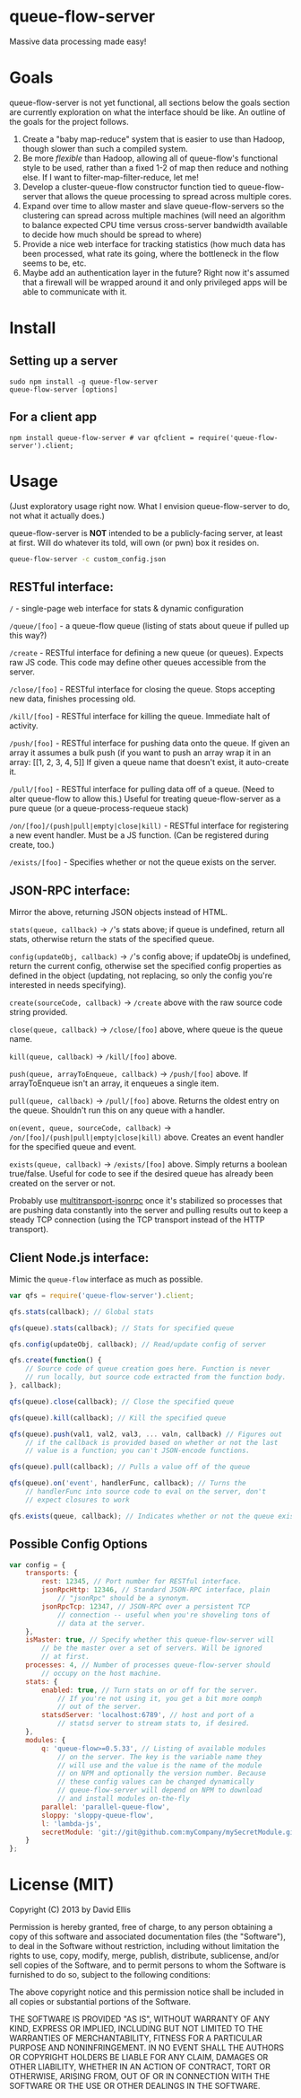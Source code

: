 # queue-flow-server

Massive data processing made easy!

# Goals

queue-flow-server is not yet functional, all sections below the goals section are currently exploration on what the interface should be like. An outline of the goals for the project follows.

1. Create a "baby map-reduce" system that is easier to use than Hadoop, though slower than such a compiled system.
2. Be more *flexible* than Hadoop, allowing all of queue-flow's functional style to be used, rather than a fixed 1-2 of map then reduce and nothing else. If I want to filter-map-filter-reduce, let me!
3. Develop a cluster-queue-flow constructor function tied to queue-flow-server that allows the queue processing to spread across multiple cores.
4. Expand over time to allow master and slave queue-flow-servers so the clustering can spread across multiple machines (will need an algorithm to balance expected CPU time versus cross-server bandwidth available to decide how much should be spread to where)
5. Provide a nice web interface for tracking statistics (how much data has been processed, what rate its going, where the bottleneck in the flow seems to be, etc.
6. Maybe add an authentication layer in the future? Right now it's assumed that a firewall will be wrapped around it and only privileged apps will be able to communicate with it.

# Install

## Setting up a server

    sudo npm install -g queue-flow-server
    queue-flow-server [options]

## For a client app

    npm install queue-flow-server # var qfclient = require('queue-flow-server').client;

# Usage

(Just exploratory usage right now. What I envision queue-flow-server to do, not what it actually does.)

queue-flow-server is **NOT** intended to be a publicly-facing server, at least at first. Will do whatever its told, will own (or pwn) box it resides on.

```sh
queue-flow-server -c custom_config.json
```

## RESTful interface:

``/`` - single-page web interface for stats & dynamic configuration

``/queue/[foo]`` - a queue-flow queue (listing of stats about queue if pulled up this way?)

``/create`` - RESTful interface for defining a new queue (or queues). Expects raw JS code. This code may define other queues accessible from the server.

``/close/[foo]`` - RESTful interface for closing the queue. Stops accepting new data, finishes processing old.

``/kill/[foo]`` - RESTful interface for killing the queue. Immediate halt of activity.

``/push/[foo]`` - RESTful interface for pushing data onto the queue. If given an array it assumes a bulk push (if you want to push an array wrap it in an array: [[1, 2, 3, 4, 5]] If given a queue name that doesn't exist, it auto-create it.

``/pull/[foo]`` - RESTful interface for pulling data off of a queue. (Need to alter queue-flow to allow this.) Useful for treating queue-flow-server as a pure queue (or a queue-process-requeue stack)

``/on/[foo]/(push|pull|empty|close|kill)`` - RESTful interface for registering a new event handler. Must be a JS function. (Can be registered during create, too.)

``/exists/[foo]`` - Specifies whether or not the queue exists on the server.

## JSON-RPC interface:

Mirror the above, returning JSON objects instead of HTML.

``stats(queue, callback)`` -> ``/``'s stats above; if queue is undefined, return all stats, otherwise return the stats of the specified queue.

``config(updateObj, callback)`` -> ``/``'s config above; if updateObj is undefined, return the current config, otherwise set the specified config properties as defined in the object (updating, not replacing, so only the config you're interested in needs specifying).

``create(sourceCode, callback)`` -> ``/create`` above with the raw source code string provided.

``close(queue, callback)`` -> ``/close/[foo]`` above, where queue is the queue name.

``kill(queue, callback)`` -> ``/kill/[foo]`` above.

``push(queue, arrayToEnqueue, callback)`` -> ``/push/[foo]`` above. If arrayToEnqueue isn't an array, it enqueues a single item.

``pull(queue, callback)`` -> ``/pull/[foo]`` above. Returns the oldest entry on the queue. Shouldn't run this on any queue with a handler.

``on(event, queue, sourceCode, callback)`` -> ``/on/[foo]/(push|pull|empty|close|kill)`` above. Creates an event handler for the specified queue and event.

``exists(queue, callback)`` -> ``/exists/[foo]`` above. Simply returns a boolean true/false. Useful for code to see if the desired queue has already been created on the server or not.

Probably use [multitransport-jsonrpc](https://github.com/dfellis/multitransport-jsonrpc) once it's stabilized so processes that are pushing data constantly into the server and pulling results out to keep a steady TCP connection (using the TCP transport instead of the HTTP transport).

## Client Node.js interface:

Mimic the ``queue-flow`` interface as much as possible.

```js
var qfs = require('queue-flow-server').client;

qfs.stats(callback); // Global stats

qfs(queue).stats(callback); // Stats for specified queue

qfs.config(updateObj, callback); // Read/update config of server

qfs.create(function() {
    // Source code of queue creation goes here. Function is never
    // run locally, but source code extracted from the function body.
}, callback);

qfs(queue).close(callback); // Close the specified queue

qfs(queue).kill(callback); // Kill the specified queue

qfs(queue).push(val1, val2, val3, ... valn, callback) // Figures out 
    // if the callback is provided based on whether or not the last
    // value is a function; you can't JSON-encode functions.

qfs(queue).pull(callback); // Pulls a value off of the queue

qfs(queue).on('event', handlerFunc, callback); // Turns the
    // handlerFunc into source code to eval on the server, don't
    // expect closures to work

qfs.exists(queue, callback); // Indicates whether or not the queue exists.
```

## Possible Config Options

```js
var config = {
    transports: {
        rest: 12345, // Port number for RESTful interface.
        jsonRpcHttp: 12346, // Standard JSON-RPC interface, plain
            // "jsonRpc" should be a synonym.
        jsonRpcTcp: 12347, // JSON-RPC over a persistent TCP
            // connection -- useful when you're shoveling tons of
            // data at the server.
    },
    isMaster: true, // Specify whether this queue-flow-server will
        // be the master over a set of servers. Will be ignored
        // at first.
    processes: 4, // Number of processes queue-flow-server should
        // occupy on the host machine.
    stats: {
        enabled: true, // Turn stats on or off for the server.
            // If you're not using it, you get a bit more oomph
            // out of the server.
        statsdServer: 'localhost:6789', // host and port of a
            // statsd server to stream stats to, if desired.
    },
    modules: {
        q: 'queue-flow>=0.5.33', // Listing of available modules
            // on the server. The key is the variable name they
            // will use and the value is the name of the module
            // on NPM and optionally the version number. Because
            // these config values can be changed dynamically
            // queue-flow-server will depend on NPM to download
            // and install modules on-the-fly
        parallel: 'parallel-queue-flow',
        sloppy: 'sloppy-queue-flow',
        l: 'lambda-js',
        secretModule: 'git://git@github.com:myCompany/mySecretModule.git'
    }
};
```

# License (MIT)

Copyright (C) 2013 by David Ellis

Permission is hereby granted, free of charge, to any person obtaining a copy
of this software and associated documentation files (the "Software"), to deal
in the Software without restriction, including without limitation the rights
to use, copy, modify, merge, publish, distribute, sublicense, and/or sell
copies of the Software, and to permit persons to whom the Software is
furnished to do so, subject to the following conditions:

The above copyright notice and this permission notice shall be included in
all copies or substantial portions of the Software.

THE SOFTWARE IS PROVIDED "AS IS", WITHOUT WARRANTY OF ANY KIND, EXPRESS OR
IMPLIED, INCLUDING BUT NOT LIMITED TO THE WARRANTIES OF MERCHANTABILITY,
FITNESS FOR A PARTICULAR PURPOSE AND NONINFRINGEMENT. IN NO EVENT SHALL THE
AUTHORS OR COPYRIGHT HOLDERS BE LIABLE FOR ANY CLAIM, DAMAGES OR OTHER
LIABILITY, WHETHER IN AN ACTION OF CONTRACT, TORT OR OTHERWISE, ARISING FROM,
OUT OF OR IN CONNECTION WITH THE SOFTWARE OR THE USE OR OTHER DEALINGS IN
THE SOFTWARE.

